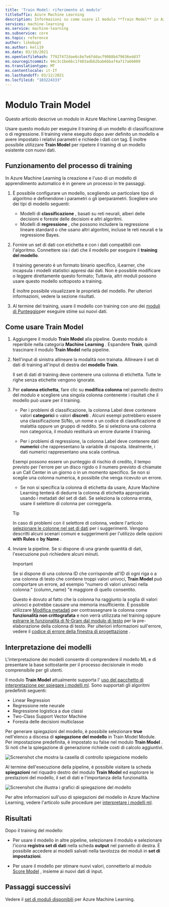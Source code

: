 ```yaml
---
title: 'Train Model: riferimento al modulo'
titleSuffix: Azure Machine Learning
description: Informazioni su come usare il modulo **Train Model** in Azure Machine Learning per eseguire il training di un modello di classificazione o di regressione.
services: machine-learning
ms.service: machine-learning
ms.subservice: core
ms.topic: reference
author: likebupt
ms.author: keli19
ms.date: 03/10/2021
ms.openlocfilehash: 77927472dae6c8e7e6fddacf9088b479636edd37
ms.sourcegitcommit: 94c3c1be6bc17403adbb2bab6bbaf4a717a66009
ms.translationtype: MT
ms.contentlocale: it-IT
ms.lasthandoff: 03/12/2021
ms.locfileid: "103224333"
---
```

# <a name="train-model-module"></a>Modulo Train Model

Questo articolo descrive un modulo in Azure Machine Learning Designer.

Usare questo modulo per eseguire il training di un modello di classificazione o di regressione. Il training viene eseguito dopo aver definito un modello e avere impostato i relativi parametri e richiede i dati con tag. È inoltre possibile utilizzare **Train Model** per ripetere il training di un modello esistente con nuovi dati. 

## <a name="how-the-training-process-works"></a>Funzionamento del processo di training

In Azure Machine Learning la creazione e l'uso di un modello di apprendimento automatico è in genere un processo in tre passaggi. 

1. È possibile configurare un modello, scegliendo un particolare tipo di algoritmo e definendone i parametri o gli iperparametri. Scegliere uno dei tipi di modello seguenti: 

    + Modelli di **classificazione** , basati su reti neurali, alberi delle decisioni e foreste delle decisioni e altri algoritmi.
    + Modelli di **regressione** , che possono includere la regressione lineare standard o che usano altri algoritmi, incluse le reti neurali e la regressione Bayes.  

2. Fornire un set di dati con etichetta e con i dati compatibili con l'algoritmo. Connettere sia i dati che il modello per eseguire il **training del modello**.

    Il training generato è un formato binario specifico, iLearner, che incapsula i modelli statistici appresi dai dati. Non è possibile modificare o leggere direttamente questo formato; Tuttavia, altri moduli possono usare questo modello sottoposto a training. 
    
    È inoltre possibile visualizzare le proprietà del modello. Per ulteriori informazioni, vedere la sezione risultati.

3. Al termine del training, usare il modello con training con uno dei [moduli di Punteggio](./score-model.md)per eseguire stime sui nuovi dati.

## <a name="how-to-use-train-model"></a>Come usare Train Model 
    
1. Aggiungere il modulo **Train Model** alla pipeline.  Questo modulo è reperibile nella categoria **Machine Learning** . Espandere **Train**, quindi trascinare il modulo **Train Model** nella pipeline.
  
1.  Nell'input di sinistra allineare la modalità non trainata. Allineare il set di dati di training all'input di destra del **modello Train**.

    Il set di dati di training deve contenere una colonna di etichetta. Tutte le righe senza etichette vengono ignorate.
  
1.  Per **colonna etichetta**, fare clic su **modifica colonna** nel pannello destro del modulo e scegliere una singola colonna contenente i risultati che il modello può usare per il training.
  
    - Per i problemi di classificazione, la colonna Label deve contenere valori **categorici** o valori **discreti** . Alcuni esempi potrebbero essere una classificazione Sì/No, un nome o un codice di classificazione di malattia oppure un gruppo di reddito.  Se si seleziona una colonna non categorica, il modulo restituirà un errore durante il training.
  
    -   Per i problemi di regressione, la colonna Label deve contenere dati **numerici** che rappresentano la variabile di risposta. Idealmente, i dati numerici rappresentano una scala continua. 
    
    Esempi possono essere un punteggio di rischio di credito, il tempo previsto per l'errore per un disco rigido o il numero previsto di chiamate a un Call Center in un giorno o in un momento specifico.  Se non si sceglie una colonna numerica, è possibile che venga ricevuto un errore.
  
    -   Se non si specifica la colonna di etichetta da usare, Azure Machine Learning tenterà di dedurre la colonna di etichetta appropriata usando i metadati del set di dati. Se seleziona la colonna errata, usare il selettore di colonna per correggerla.
  
    > [!TIP] 
    > In caso di problemi con il selettore di colonna, vedere l'articolo [selezionare le colonne nel set di dati](./select-columns-in-dataset.md) per i suggerimenti. Vengono descritti alcuni scenari comuni e suggerimenti per l'utilizzo delle opzioni **with Rules** e **by Name** .
  
1.  Inviare la pipeline. Se si dispone di una grande quantità di dati, l'esecuzione può richiedere alcuni minuti.

    > [!IMPORTANT] 
    > Se si dispone di una colonna ID che corrisponde all'ID di ogni riga o a una colonna di testo che contiene troppi valori univoci, **Train Model** può comportare un errore, ad esempio "numero di valori univoci nella colonna:" {column_name} "è maggiore di quello consentito.
    >
    > Questo è dovuto al fatto che la colonna ha raggiunto la soglia di valori univoci e potrebbe causare una memoria insufficiente. È possibile utilizzare [Modifica metadati](edit-metadata.md) per contrassegnare la colonna come **funzionalità non crittografata** e non verrà utilizzata nel training oppure [estrarre le funzionalità di N-Gram dal modulo di testo](extract-n-gram-features-from-text.md) per la pre-elaborazione della colonna di testo. Per ulteriori informazioni sull'errore, vedere il [codice di errore della finestra di progettazione](././designer-error-codes.md) .

## <a name="model-interpretability"></a>Interpretazione dei modelli

L'interpretazione dei modelli consente di comprendere il modello ML e di presentare la base sottostante per il processo decisionale in modo comprensibile per gli utenti.

Il modulo **Train Model** attualmente supporta l' [uso del pacchetto di interpretazione per spiegare i modelli ml](https://docs.microsoft.com/azure/machine-learning/how-to-machine-learning-interpretability-aml#generate-feature-importance-values-via-remote-runs). Sono supportati gli algoritmi predefiniti seguenti:

- Linear Regression
- Regressione rete neurale
- Regressione logistica a due classi
- Two-Class Support Vector Machine
- Foresta delle decisioni multiclasse

Per generare spiegazioni del modello, è possibile selezionare **true** nell'elenco a discesa di **spiegazione del modello** in Train Model Module. Per impostazione predefinita, è impostato su false nel modulo **Train Model** . Si noti che la spiegazione di generazione richiede costi di calcolo aggiuntivi.

![Screenshot che mostra la casella di controllo spiegazione modello](./media/module/train-model-explanation-checkbox.png)

Al termine dell'esecuzione della pipeline, è possibile visitare la scheda **spiegazioni** nel riquadro destro del modulo **Train Model** ed esplorare le prestazioni del modello, il set di dati e l'importanza della funzionalità.

![Screenshot che illustra i grafici di spiegazione del modello](./media/module/train-model-explanations-tab.gif)

Per altre informazioni sull'uso di spiegazioni del modello in Azure Machine Learning, vedere l'articolo sulle procedure per [interpretare i modelli ml](https://docs.microsoft.com/azure/machine-learning/how-to-machine-learning-interpretability-aml#generate-feature-importance-values-via-remote-runs).

## <a name="results"></a>Risultati

Dopo il training del modello:


+ Per usare il modello in altre pipeline, selezionare il modulo e selezionare l'icona **registra set di dati** nella scheda **output** nel pannello di destra. È possibile accedere ai modelli salvati nella tavolozza dei moduli in **set di impostazioni**.

+ Per usare il modello per stimare nuovi valori, connetterlo al modulo [Score Model](./score-model.md) , insieme ai nuovi dati di input.


## <a name="next-steps"></a>Passaggi successivi

Vedere il [set di moduli disponibili](module-reference.md) per Azure Machine Learning. 